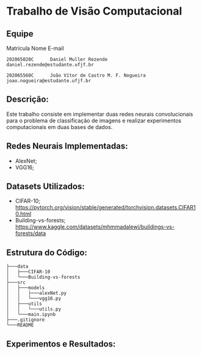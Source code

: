 # Trabalho de Visão Computacional

## Equipe

Matrícula       Nome                                E-mail
```
202065020C      Daniel Muller Rezende               daniel.rezende@estudante.ufjf.br
```
```
202065560C      João Vítor de Castro M. F. Nogueira joao.nogueira@estudante.ufjf.br
```
## Descrição:
Este trabalho consiste em implementar duas redes neurais convolucionais para o problema de classificação de imagens e realizar experimentos computacionais em duas bases de dados. 

## Redes Neurais Implementadas:

- AlexNet;
- VGG16;

## Datasets Utilizados:

- CIFAR-10; https://pytorch.org/vision/stable/generated/torchvision.datasets.CIFAR10.html
- Building-vs-forests; https://www.kaggle.com/datasets/mhmmadalewi/buildings-vs-forests/data


## Estrutura do Código:

```
├───data
│   ├───CIFAR-10
│   └───Building-vs-forests
├───src
│   ├───models
│   │   ├───alexNet.py
│   │   └───vgg16.py
│   ├───utils
│   │   └───utils.py
│   └───main.ipynb
├───.gitignore
└───README
```

## Experimentos e Resultados:

```

```

